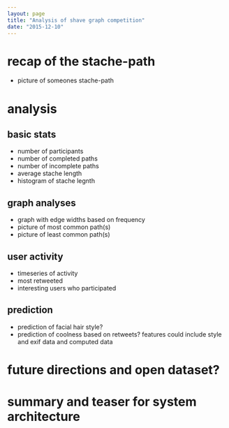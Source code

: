 ```yaml
---
layout: page
title: "Analysis of shave graph competition"
date: "2015-12-10"
---
```


# recap of the stache-path
* picture of someones stache-path

# analysis

## basic stats
* number of participants
* number of completed paths
* number of incomplete paths
* average stache length
* histogram of stache legnth

## graph analyses
* graph with edge widths based on frequency
* picture of most common path(s)
* picture of least common path(s)

## user activity
* timeseries of activity
* most retweeted
* interesting users who participated

## prediction
* prediction of facial hair style?
* prediction of coolness based on retweets? features could include style and exif data and computed data

# future directions and open dataset?

# summary and teaser for system architecture
